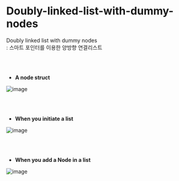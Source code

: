 # Doubly-linked-list-with-dummy-nodes
Doubly linked list with dummy nodes   
: 스마트 포인터를 이용한 양방향 연결리스트

<br><br>

- <strong> A node struct </strong>


![image](https://user-images.githubusercontent.com/46551002/70389578-bfe70080-1a04-11ea-8e69-92c686850425.png)

<br><br>

- <strong> When you initiate a list </strong>


![image](https://user-images.githubusercontent.com/46551002/70389580-c7a6a500-1a04-11ea-9402-a5de25c0c0ac.png)

<br><br>

- <strong> When you add a Node in a list</strong>


![image](https://user-images.githubusercontent.com/46551002/70389583-d55c2a80-1a04-11ea-9265-e7ad5c84c6e4.png)

